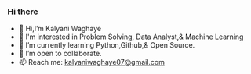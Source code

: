 ### Hi there 
- 👋 Hi,I’m Kalyani Waghaye
- 👀 I'm interested in Problem Solving, Data Analyst,& Machine Learning
- 🌱 I’m currently learning Python,Github,& Open Source.
- 👯 I’m open to collaborate.
- 📫 Reach me: kalyaniwaghaye07@gmail.com


<!--
**KalyaniW15/KalyaniW15** is a ✨ _special_ ✨ repository because its `README.md` (this file) appears on your GitHub profile.

Here are some ideas to get you started:

- 🔭 I’m currently working on ...
- 🌱 I’m currently learning ...
- 👯 I’m looking to collaborate on ...
- 🤔 I’m looking for help with ...
- 💬 Ask me about ...
- 📫 How to reach me: ...
- 😄 Pronouns: ...
- ⚡ Fun fact: ...
-->
